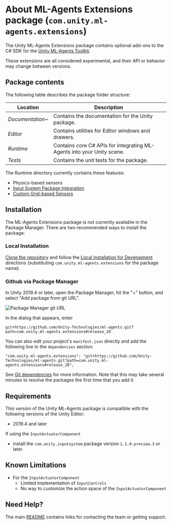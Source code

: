 # About ML-Agents Extensions package (`com.unity.ml-agents.extensions`)

The Unity ML-Agents Extensions package contains optional add-ons to the C# SDK for the
[Unity ML-Agents Toolkit](https://github.com/Unity-Technologies/ml-agents).

These extensions are all considered experimental, and their API or behavior
may change between versions.


## Package contents

The following table describes the package folder structure:

| **Location**     | **Description**                                                        |
| ---------------- | ---------------------------------------------------------------------- |
| _Documentation~_ | Contains the documentation for the Unity package.                      |
| _Editor_         | Contains utilities for Editor windows and drawers.                     |
| _Runtime_        | Contains core C# APIs for integrating ML-Agents into your Unity scene. |
| _Tests_          | Contains the unit tests for the package.                               |

The Runtime directory currently contains these features:
 * Physics-based sensors
 * [Input System Package Integration](InputActuatorComponent.md)
 * [Custom Grid-based Sensors](CustomGridSensors.md)

## Installation
The ML-Agents Extensions package is not currently available in the Package Manager. There are two
recommended ways to install the package:

### Local Installation
[Clone the repository](https://github.com/Unity-Technologies/ml-agents/tree/release_20_docs/docs/Installation.md#clone-the-ml-agents-toolkit-repository-optional) and follow the
[Local Installation for Development](https://github.com/Unity-Technologies/ml-agents/tree/release_20_docs/docs/Installation.md#advanced-local-installation-for-development-1)
directions (substituting `com.unity.ml-agents.extensions` for the package name).

### Github via Package Manager
In Unity 2019.4 or later, open the Package Manager, hit the "+" button, and select "Add package from git URL".

![Package Manager git URL](https://github.com/Unity-Technologies/ml-agents/blob/release_20_docs/docs/images/unity_package_manager_git_url.png)

In the dialog that appears, enter
 ```
git+https://github.com/Unity-Technologies/ml-agents.git?path=com.unity.ml-agents.extensions#release_20
```

You can also edit your project's `manifest.json` directly and add the following line to the `dependencies`
section:
```
"com.unity.ml-agents.extensions": "git+https://github.com/Unity-Technologies/ml-agents.git?path=com.unity.ml-agents.extensions#release_20",
```
See [Git dependencies](https://docs.unity3d.com/Manual/upm-git.html#subfolder) for more information. Note that this
may take several minutes to resolve the packages the first time that you add it.


## Requirements

This version of the Unity ML-Agents package is compatible with the following
versions of the Unity Editor:

- 2019.4 and later

If using the `InputActuatorComponent`
- install the `com.unity.inputsystem` package version `1.1.0-preview.3` or later.

## Known Limitations
- For the `InputActuatorComponent`
    - Limited implementation of `InputControls`
    - No way to customize the action space of the `InputActuatorComponent`

## Need Help?
The main [README](https://github.com/Unity-Technologies/ml-agents/tree/release_20_docs/README.md) contains links for contacting the team or getting support.